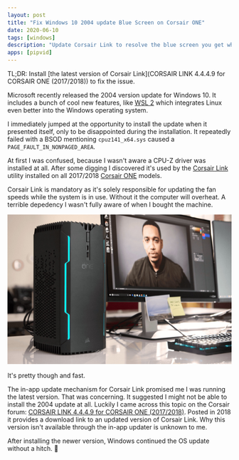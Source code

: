 ```yaml
---
layout: post
title: "Fix Windows 10 2004 update Blue Screen on Corsair ONE"
date: 2020-06-10
tags: [windows]
description: "Update Corsair Link to resolve the blue screen you get while updating."
apps: [pipvid]
---
```


TL;DR: Install [the latest version of Corsair Link](CORSAIR LINK 4.4.4.9 for CORSAIR ONE (2017/2018)) to fix the issue.

Microsoft recently released the 2004 version update for Windows 10. It includes a bunch of cool new features, like [WSL 2](https://docs.microsoft.com/en-us/windows/wsl/compare-versions) which integrates Linux even better into the Windows operating system.

I immediately jumped at the opportunity to install the update when it presented itself, only to be disappointed during the installation. It repeatedly failed with a BSOD mentioning `cpuz141_x64.sys` caused a `PAGE_FAULT_IN_NONPAGED_AREA`.

At first I was confused, because I wasn't aware a CPU-Z driver was installed at all. After some digging I discovered it's used by the [Corsair Link](https://www.corsair.com/eu/en/corsairlink) utility installed on all 2017/2018 [Corsair ONE](https://www.corsair.com/eu/en/Categories/Products/Systems/CORSAIR-ONE/CORSAIR-ONE-GAMING-PC/p/CS-9020003-EU) models.

Corsair Link is mandatory as it's solely responsible for updating the fan speeds while the system is in use.  Without it the computer will overheat. A terrible depedency I wasn't fully aware of when I bought the machine.

![A picture of the Corsair ONE with its components visible](/assets/blog/blog_CORSAIR-ONE-ELITE-PRO-PLUS-Content-3.jpg)

It's pretty though and fast.

The in-app update mechanism for Corsair Link promised me I was running the latest version. That was concerning. It suggested I might not be able to install the 2004 update at all. Luckily I came across this topic on the Corsair forum: [CORSAIR LINK 4.4.4.9 for CORSAIR ONE (2017/2018)](https://forum.corsair.com/v3/showthread.php?t=175259). Posted in 2018 it provides a download link to an updated version of Corsair Link. Why this version isn't available through the in-app updater is unknown to me.

After installing the newer version, Windows continued the OS update without a hitch. 🥳
